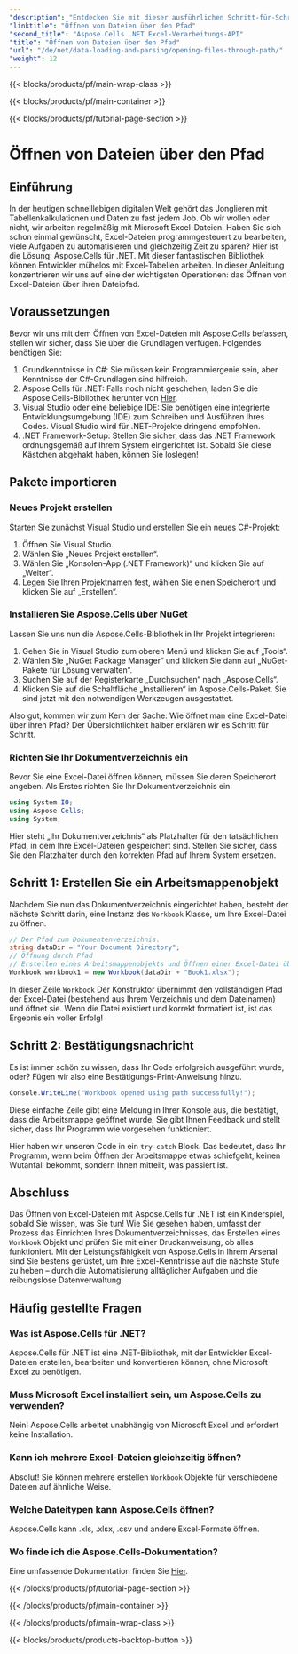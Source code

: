 ```yaml
---
"description": "Entdecken Sie mit dieser ausführlichen Schritt-für-Schritt-Anleitung, wie Sie mit Aspose.Cells für .NET mühelos Excel-Dateien öffnen."
"linktitle": "Öffnen von Dateien über den Pfad"
"second_title": "Aspose.Cells .NET Excel-Verarbeitungs-API"
"title": "Öffnen von Dateien über den Pfad"
"url": "/de/net/data-loading-and-parsing/opening-files-through-path/"
"weight": 12
---
```


{{< blocks/products/pf/main-wrap-class >}}

{{< blocks/products/pf/main-container >}}

{{< blocks/products/pf/tutorial-page-section >}}

# Öffnen von Dateien über den Pfad

## Einführung
In der heutigen schnelllebigen digitalen Welt gehört das Jonglieren mit Tabellenkalkulationen und Daten zu fast jedem Job. Ob wir wollen oder nicht, wir arbeiten regelmäßig mit Microsoft Excel-Dateien. Haben Sie sich schon einmal gewünscht, Excel-Dateien programmgesteuert zu bearbeiten, viele Aufgaben zu automatisieren und gleichzeitig Zeit zu sparen? Hier ist die Lösung: Aspose.Cells für .NET. Mit dieser fantastischen Bibliothek können Entwickler mühelos mit Excel-Tabellen arbeiten. In dieser Anleitung konzentrieren wir uns auf eine der wichtigsten Operationen: das Öffnen von Excel-Dateien über ihren Dateipfad.
## Voraussetzungen
 
Bevor wir uns mit dem Öffnen von Excel-Dateien mit Aspose.Cells befassen, stellen wir sicher, dass Sie über die Grundlagen verfügen. Folgendes benötigen Sie:
1. Grundkenntnisse in C#: Sie müssen kein Programmiergenie sein, aber Kenntnisse der C#-Grundlagen sind hilfreich.
2. Aspose.Cells für .NET: Falls noch nicht geschehen, laden Sie die Aspose.Cells-Bibliothek herunter von [Hier](https://releases.aspose.com/cells/net/).
3. Visual Studio oder eine beliebige IDE: Sie benötigen eine integrierte Entwicklungsumgebung (IDE) zum Schreiben und Ausführen Ihres Codes. Visual Studio wird für .NET-Projekte dringend empfohlen.
4. .NET Framework-Setup: Stellen Sie sicher, dass das .NET Framework ordnungsgemäß auf Ihrem System eingerichtet ist.
Sobald Sie diese Kästchen abgehakt haben, können Sie loslegen!
## Pakete importieren
### Neues Projekt erstellen
Starten Sie zunächst Visual Studio und erstellen Sie ein neues C#-Projekt:
1. Öffnen Sie Visual Studio.
2. Wählen Sie „Neues Projekt erstellen“.
3. Wählen Sie „Konsolen-App (.NET Framework)“ und klicken Sie auf „Weiter“.
4. Legen Sie Ihren Projektnamen fest, wählen Sie einen Speicherort und klicken Sie auf „Erstellen“.
### Installieren Sie Aspose.Cells über NuGet
Lassen Sie uns nun die Aspose.Cells-Bibliothek in Ihr Projekt integrieren:
1. Gehen Sie in Visual Studio zum oberen Menü und klicken Sie auf „Tools“.
2. Wählen Sie „NuGet Package Manager“ und klicken Sie dann auf „NuGet-Pakete für Lösung verwalten“.
3. Suchen Sie auf der Registerkarte „Durchsuchen“ nach „Aspose.Cells“.
4. Klicken Sie auf die Schaltfläche „Installieren“ im Aspose.Cells-Paket. 
Sie sind jetzt mit den notwendigen Werkzeugen ausgestattet.

Also gut, kommen wir zum Kern der Sache: Wie öffnet man eine Excel-Datei über ihren Pfad? Der Übersichtlichkeit halber erklären wir es Schritt für Schritt.
### Richten Sie Ihr Dokumentverzeichnis ein
Bevor Sie eine Excel-Datei öffnen können, müssen Sie deren Speicherort angeben. Als Erstes richten Sie Ihr Dokumentverzeichnis ein.

```csharp
using System.IO;
using Aspose.Cells;
using System;
```

Hier steht „Ihr Dokumentverzeichnis“ als Platzhalter für den tatsächlichen Pfad, in dem Ihre Excel-Dateien gespeichert sind. Stellen Sie sicher, dass Sie den Platzhalter durch den korrekten Pfad auf Ihrem System ersetzen. 
## Schritt 1: Erstellen Sie ein Arbeitsmappenobjekt 
Nachdem Sie nun das Dokumentverzeichnis eingerichtet haben, besteht der nächste Schritt darin, eine Instanz des `Workbook` Klasse, um Ihre Excel-Datei zu öffnen.

```csharp
// Der Pfad zum Dokumentenverzeichnis.
string dataDir = "Your Document Directory";
// Öffnung durch Pfad
// Erstellen eines Arbeitsmappenobjekts und Öffnen einer Excel-Datei über seinen Dateipfad
Workbook workbook1 = new Workbook(dataDir + "Book1.xlsx");
```

In dieser Zeile `Workbook` Der Konstruktor übernimmt den vollständigen Pfad der Excel-Datei (bestehend aus Ihrem Verzeichnis und dem Dateinamen) und öffnet sie. Wenn die Datei existiert und korrekt formatiert ist, ist das Ergebnis ein voller Erfolg!
## Schritt 2: Bestätigungsnachricht
Es ist immer schön zu wissen, dass Ihr Code erfolgreich ausgeführt wurde, oder? Fügen wir also eine Bestätigungs-Print-Anweisung hinzu.

```csharp
Console.WriteLine("Workbook opened using path successfully!");
```

Diese einfache Zeile gibt eine Meldung in Ihrer Konsole aus, die bestätigt, dass die Arbeitsmappe geöffnet wurde. Sie gibt Ihnen Feedback und stellt sicher, dass Ihr Programm wie vorgesehen funktioniert.

Hier haben wir unseren Code in ein `try-catch` Block. Das bedeutet, dass Ihr Programm, wenn beim Öffnen der Arbeitsmappe etwas schiefgeht, keinen Wutanfall bekommt, sondern Ihnen mitteilt, was passiert ist.
## Abschluss
Das Öffnen von Excel-Dateien mit Aspose.Cells für .NET ist ein Kinderspiel, sobald Sie wissen, was Sie tun! Wie Sie gesehen haben, umfasst der Prozess das Einrichten Ihres Dokumentverzeichnisses, das Erstellen eines `Workbook` Objekt und prüfen Sie mit einer Druckanweisung, ob alles funktioniert. Mit der Leistungsfähigkeit von Aspose.Cells in Ihrem Arsenal sind Sie bestens gerüstet, um Ihre Excel-Kenntnisse auf die nächste Stufe zu heben – durch die Automatisierung alltäglicher Aufgaben und die reibungslose Datenverwaltung.
## Häufig gestellte Fragen
### Was ist Aspose.Cells für .NET?
Aspose.Cells für .NET ist eine .NET-Bibliothek, mit der Entwickler Excel-Dateien erstellen, bearbeiten und konvertieren können, ohne Microsoft Excel zu benötigen.
### Muss Microsoft Excel installiert sein, um Aspose.Cells zu verwenden?
Nein! Aspose.Cells arbeitet unabhängig von Microsoft Excel und erfordert keine Installation.
### Kann ich mehrere Excel-Dateien gleichzeitig öffnen?
Absolut! Sie können mehrere erstellen `Workbook` Objekte für verschiedene Dateien auf ähnliche Weise.
### Welche Dateitypen kann Aspose.Cells öffnen?
Aspose.Cells kann .xls, .xlsx, .csv und andere Excel-Formate öffnen.
### Wo finde ich die Aspose.Cells-Dokumentation?
Eine umfassende Dokumentation finden Sie [Hier](https://reference.aspose.com/cells/net/).

{{< /blocks/products/pf/tutorial-page-section >}}

{{< /blocks/products/pf/main-container >}}

{{< /blocks/products/pf/main-wrap-class >}}

{{< blocks/products/products-backtop-button >}}